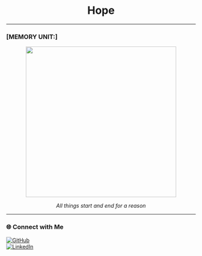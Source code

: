 <!-- Profile Banner -->
<h1 align="center">Hope</h1>

<!-- ASCII Art -->


---

### [MEMORY UNIT:]

<p align="center">
  <img src="https://media1.giphy.com/media/v1.Y2lkPTc5MGI3NjExZ251c2hwa2QxeTA3eTh1enpjZWgzcnY2dGw3bmJzNmZpc3kzYzFnNiZlcD12MV9pbnRlcm5hbF9naWZfYnlfaWQmY3Q9Zw/50aMsYRamQJr2/giphy.gif" width="400" />
</p>

<p align="center"><i>All things start and end for a reason</i></p>

---


### 🌐 Connect with Me  
[![GitHub](https://img.shields.io/badge/GitHub-24292F?style=for-the-badge&logo=github&logoColor=white)](https://github.com/Mihir2423)  
[![LinkedIn](https://img.shields.io/badge/LinkedIn-0077B5?style=for-the-badge&logo=linkedin&logoColor=white)](YOUR-LINKEDIN-HERE)  


